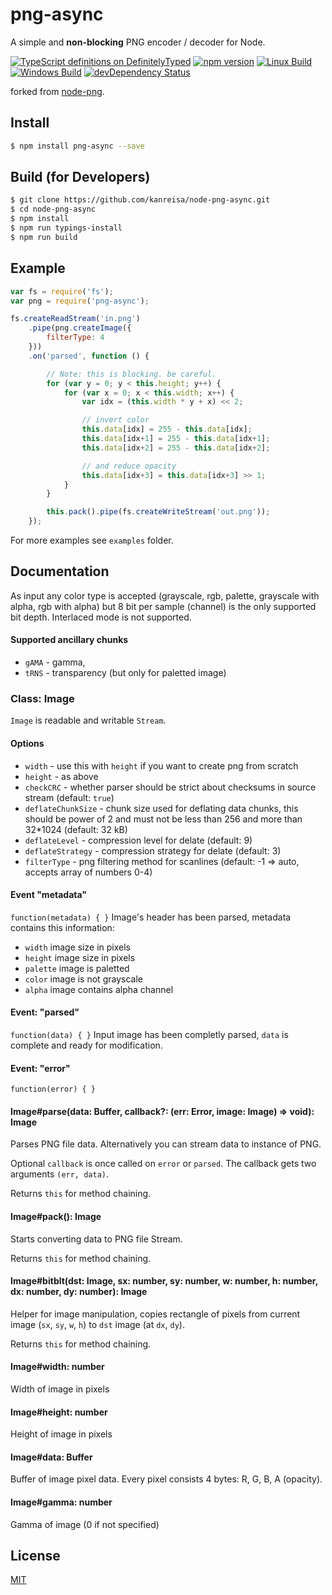 # png-async
A simple and **non-blocking** PNG encoder / decoder for Node.

[![TypeScript definitions on DefinitelyTyped][dts-img]][dts-url]
[![npm version][npm-img]][npm-url]
[![Linux Build][travis-img]][travis-url]
[![Windows Build][appveyor-img]][appveyor-url]
[![devDependency Status][devdep-img]][devdep-url]

forked from [node-png](https://github.com/leogiese/node-png).

## Install

```bash
$ npm install png-async --save
```

## Build (for Developers)

```bash
$ git clone https://github.com/kanreisa/node-png-async.git
$ cd node-png-async
$ npm install
$ npm run typings-install
$ npm run build
```

## Example

```js
var fs = require('fs');
var png = require('png-async');

fs.createReadStream('in.png')
    .pipe(png.createImage({
        filterType: 4
    }))
    .on('parsed', function () {

        // Note: this is blocking. be careful.
        for (var y = 0; y < this.height; y++) {
            for (var x = 0; x < this.width; x++) {
                var idx = (this.width * y + x) << 2;

                // invert color
                this.data[idx] = 255 - this.data[idx];
                this.data[idx+1] = 255 - this.data[idx+1];
                this.data[idx+2] = 255 - this.data[idx+2];

                // and reduce opacity
                this.data[idx+3] = this.data[idx+3] >> 1;
            }
        }

        this.pack().pipe(fs.createWriteStream('out.png'));
    });
```
For more examples see `examples` folder.

## Documentation

As input any color type is accepted (grayscale, rgb, palette, grayscale with alpha, rgb with alpha) but 8 bit per sample (channel) is the only supported bit depth. Interlaced mode is not supported.

#### Supported ancillary chunks
* `gAMA` - gamma,
* `tRNS` - transparency (but only for paletted image)

### Class: Image

`Image` is readable and writable `Stream`.

#### Options

- `width` - use this with `height` if you want to create png from scratch
- `height` - as above
- `checkCRC` - whether parser should be strict about checksums in source stream (default: `true`)
- `deflateChunkSize` - chunk size used for deflating data chunks, this should be power of 2 and must not be less than 256 and more than 32*1024 (default: 32 kB)
- `deflateLevel` - compression level for delate (default: 9)
- `deflateStrategy` - compression strategy for delate (default: 3)
- `filterType` - png filtering method for scanlines (default: -1 => auto, accepts array of numbers 0-4)

#### Event "metadata"

`function(metadata) { }`
Image's header has been parsed, metadata contains this information:
- `width` image size in pixels
- `height` image size in pixels
- `palette` image is paletted
- `color` image is not grayscale
- `alpha` image contains alpha channel

#### Event: "parsed"

`function(data) { }`
Input image has been completly parsed, `data` is complete and ready for modification.


#### Event: "error"

`function(error) { }`

#### Image#parse(data: Buffer, callback?: (err: Error, image: Image) => void): Image

Parses PNG file data. Alternatively you can stream data to instance of PNG.

Optional `callback` is once called on `error` or `parsed`. The callback gets
two arguments `(err, data)`.

Returns `this` for method chaining.

#### Image#pack(): Image

Starts converting data to PNG file Stream.

Returns `this` for method chaining.


#### Image#bitblt(dst: Image, sx: number, sy: number, w: number, h: number, dx: number, dy: number): Image

Helper for image manipulation, copies rectangle of pixels from current image (`sx`, `sy`, `w`, `h`) to `dst` image (at `dx`, `dy`).

Returns `this` for method chaining.


#### Image#width: number

Width of image in pixels


#### Image#height: number

Height of image in pixels


#### Image#data: Buffer

Buffer of image pixel data. Every pixel consists 4 bytes: R, G, B, A (opacity).


#### Image#gamma: number

Gamma of image (0 if not specified)

## License

[MIT](LICENSE)

[npm-img]: https://img.shields.io/npm/v/png-async.svg
[npm-url]: https://npmjs.org/package/png-async
[dts-img]: https://img.shields.io/badge/DefinitelyTyped-.d.ts-1a8bcb.svg
[dts-url]: http://definitelytyped.org/
[travis-img]: https://img.shields.io/travis/kanreisa/node-png-async.svg
[travis-url]: https://travis-ci.org/kanreisa/node-png-async
[appveyor-img]: https://img.shields.io/appveyor/ci/kanreisa/node-png-async.svg
[appveyor-url]: https://ci.appveyor.com/project/kanreisa/node-png-async
[devdep-img]: https://david-dm.org/kanreisa/node-png-async/dev-status.svg
[devdep-url]: https://david-dm.org/kanreisa/node-png-async#info=devDependencies
